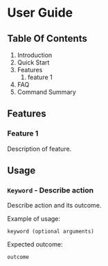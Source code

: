 # User Guide

## Table Of Contents
1. Introduction
1. Quick Start
1. Features
    1. feature 1
1. FAQ
1. Command Summary

## Features 

### Feature 1 
Description of feature.

## Usage

### `Keyword` - Describe action

Describe action and its outcome.

Example of usage: 

`keyword (optional arguments)`

Expected outcome:

`outcome`
